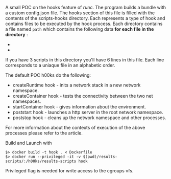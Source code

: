A small POC on the hooks feature of *runc*. The program builds a bundle with a custom config.json file. The hooks section of this file is filled with the contents of the scripts-hooks directory. Each represents a type of hook and contains files to be executed by the hook process. Each directory contains a file named `path` which contains the following data **for each file in the directory** :
- <path-to-executable>
- <arguments>
 
 If you have 3 scripts in this directory you'll have 6 lines in this file. Each line corresponds to a uniaque file in an alphabetic order. 

The default POC h00ks do the following:

- createRuntime hook - inits a network stack in a new network namespace.
- createContainer hook - tests the connectivity between the two net namespaces.
- startContainer hook - gives information about the environment.
- poststart  hook - launches a http server in the root network namespace.
- poststop hook - cleans up the network namespace and other processes.

For more information about the contexts of execution of the above processes please refer to the article.

Build and Launch with 
```
$> docker build -t hook . < Dockerfile
$> docker run --privileged -it -v $(pwd)/results-scripts/:/h00ks/results-scripts hook

```

Privileged flag is needed for write access to the cgroups vfs. 